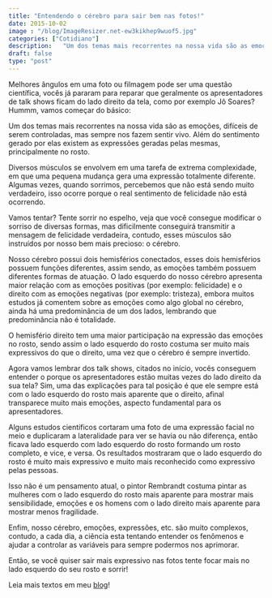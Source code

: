 ```yaml
---
title: "Entendendo o cérebro para sair bem nas fotos!"
date: 2015-10-02
image : "/blog/ImageResizer.net-ew3kikhep9wuof5.jpg"
categories: ["Cotidiano"]
description:   "Um dos temas mais recorrentes na nossa vida são as emoções, difíceis de serem controladas, mas sempre nos fazem sentir vivo. "
draft: false
type: "post"
---
```


Melhores ângulos em uma foto ou filmagem pode ser uma questão científica, vocês já pararam para reparar que geralmente os apresentadores de talk shows ficam do lado direito da tela, como por exemplo Jô Soares? Hummm, vamos começar do básico:

Um dos temas mais recorrentes na nossa vida são as emoções, difíceis de serem controladas, mas sempre nos fazem sentir vivo. Além do sentimento gerado por elas existem as expressões geradas pelas mesmas, principalmente no rosto.

Diversos músculos se envolvem em uma tarefa de extrema complexidade, em que uma pequena mudança gera uma expressão totalmente diferente. Algumas vezes, quando sorrimos, percebemos que não está sendo muito verdadeiro, isso ocorre porque o real sentimento de felicidade não está ocorrendo.

Vamos tentar? Tente sorrir no espelho, veja que você consegue modificar o sorriso de diversas formas, mas dificilmente conseguirá transmitir a mensagem de felicidade verdadeira, contudo, esses músculos são instruídos por nosso bem mais precioso: o cérebro.

Nosso cérebro possui dois hemisférios conectados, esses dois hemisférios possuem funções diferentes, assim sendo, as emoções também possuem diferentes formas de atuação. O lado esquerdo do nosso cérebro apresenta maior relação com as emoções positivas (por exemplo: felicidade) e o direito com as emoções negativas (por exemplo: tristeza), embora muitos estudos já comentem sobre as emoções como algo global no cérebro, ainda há uma predominância de um dos lados, lembrando que predominância não é totalidade.

O hemisfério direito tem uma maior participação na expressão das emoções no rosto, sendo assim o lado esquerdo do rosto costuma ser muito mais expressivos do que o direito, uma vez que o cérebro é sempre invertido.

Agora vamos lembrar dos talk shows, citados no início, vocês conseguem entender o porque os apresentadores estão muitas vezes do lado direito da sua tela? Sim, uma das explicações para tal posição é que ele sempre está com o lado esquerdo do rosto mais aparente que o direito, afinal transparece muito mais emoções, aspecto fundamental para os apresentadores.

Alguns estudos científicos cortaram uma foto de uma expressão facial no meio e duplicaram a lateralidade para ver se havia ou não diferença, então ficava lado esquerdo com lado esquerdo do rosto formando um rosto completo, e vice, e versa. Os resultados mostraram que o lado esquerdo do rosto é muito mais expressivo e muito mais reconhecido como expressivo pelas pessoas.

Isso não é um pensamento atual, o pintor Rembrandt costuma pintar as mulheres com o lado esquerdo do rosto mais aparente para mostrar mais sensibilidade, emoções e os homens com o lado direito mais aparente para mostrar menos fragilidade.

Enfim, nosso cérebro, emoções, expressões, etc. são muito complexos, contudo, a cada dia, a ciência esta tentando entender os fenômenos e ajudar a controlar as variáveis para sempre podermos nos aprimorar.

Então, se você quiser sair mais expressivo nas fotos tente focar mais no lado esquerdo do seu rosto e sorrir!

Leia mais textos em meu [blog](/blog/)!